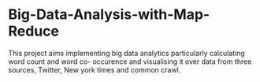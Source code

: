 # Big-Data-Analysis-with-Map-Reduce
This project aims implementing big data analytics particularly calculating word count and word co- occurence and visualising it over data from three sources, Twitter, New york times and common crawl.
